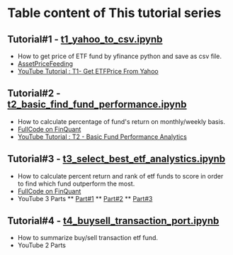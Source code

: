 # Table content of This tutorial series

## Tutorial#1 - [t1_yahoo_to_csv.ipynb](https://github.com/technqvi/MyYoutube-Demo/blob/main/t1_yahoo_to_csv.ipynb "t1_yahoo_to_csv.ipynb")
* How to get price of ETF fund  by yfinance python and save as csv file. 
* [AssetPriceFeeding](https://github.com/technqvi/AssetPriceFeeding)
* [YouTube Tutorial : T1- Get ETFPrice From Yahoo](https://www.youtube.com/watch?v=rQRYPvKOGlQ&t=414s)

## Tutorial#2 - [t2_basic_find_fund_performance.ipynb](https://github.com/technqvi/MyYoutube-Demo/blob/main/t2_basic_find_fund_performance.ipynb "t2_basic_find_fund_performance.ipynb")
* How to calculate percentage of fund's return on monthly/weekly basis. 
* [FullCode on FinQuant](https://github.com/technqvi/FinQuant/blob/master/TopAssetROC.ipynb)
* [YouTube Tutorial : T2 - Basic Fund Performance Analytics](https://youtu.be/4ihef2jNbB0)

## Tutorial#3 - [t3_select_best_etf_analystics.ipynb](https://github.com/technqvi/MyYoutube-Demo/blob/main/t3_select_best_etf_analystics.ipynb "t3_select_best_etf_analystics.ipynb")
* How to calculate percent return and rank of etf funds to score in order to find which fund outperform the most. 
* [FullCode on FinQuant](https://github.com/technqvi/FinQuant/blob/master/AssetV2-Mini-ComparePerf.ipynb)
* YouTube 3 Parts
** [Part#1](https://www.youtube.com/watch?v=-dkrJsZ8VOs&list=PLIxgtZc_tZWOS9sHx9ModQ0ESX_nXkKM6&index=3)
** [Part#2](https://www.youtube.com/watch?v=GVCXjIPKd2k&list=PLIxgtZc_tZWOS9sHx9ModQ0ESX_nXkKM6&index=4)
** [Part#3](https://www.youtube.com/watch?v=fJkIaC0UOG8&list=PLIxgtZc_tZWOS9sHx9ModQ0ESX_nXkKM6&index=5)


## Tutorial#4 - [t4_buysell_transaction_port.ipynb](https://github.com/technqvi/MyYoutube-Demo/blob/main/t4_buysell_transaction_port.ipynb "t4_buysell_transaction_port.ipynb")
* How to summarize buy/sell  transaction etf fund. 
* YouTube 2 Parts

